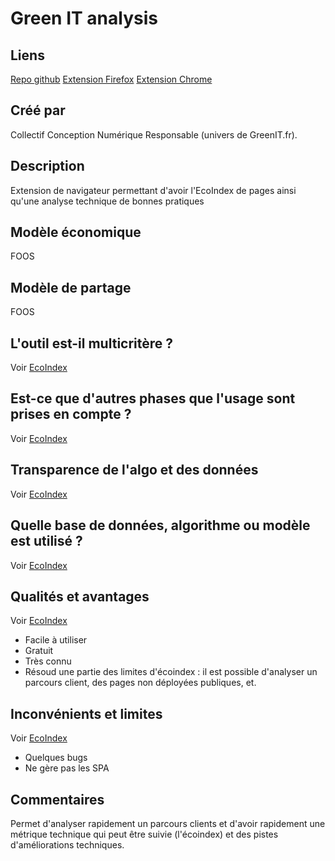 # Green IT analysis

## Liens

[Repo github](https://github.com/cnumr/GreenIT-Analysis)
[Extension Firefox](https://addons.mozilla.org/en-US/firefox/addon/greenit-analysis/)
[Extension Chrome](https://chromewebstore.google.com/detail/greenit-analysis/mofbfhffeklkbebfclfaiifefjflcpad)

## Créé par

Collectif Conception Numérique Responsable (univers de GreenIT.fr).

## Description

Extension de navigateur permettant d'avoir l'EcoIndex de pages ainsi qu'une analyse technique de bonnes pratiques 

## Modèle économique

FOOS

## Modèle de partage

FOOS

## L'outil est-il multicritère ?

Voir [EcoIndex](./ecoindex.md)

## Est-ce que d'autres phases que l'usage sont prises en compte ?

Voir [EcoIndex](./ecoindex.md)

## Transparence de l'algo et des données

Voir [EcoIndex](./ecoindex.md)

## Quelle base de données, algorithme ou modèle est utilisé ?

Voir [EcoIndex](./ecoindex.md)

## Qualités et avantages

Voir [EcoIndex](./ecoindex.md)

- Facile à utiliser
- Gratuit
- Très connu
- Résoud une partie des limites d'écoindex : il est possible d'analyser un parcours client, des pages non déployées publiques, et.

## Inconvénients et limites

Voir [EcoIndex](./ecoindex.md)

- Quelques bugs 
- Ne gère pas les SPA

## Commentaires

Permet d'analyser rapidement un parcours clients et d'avoir rapidement une métrique technique qui peut être suivie (l'écoindex) et des pistes d'améliorations techniques.